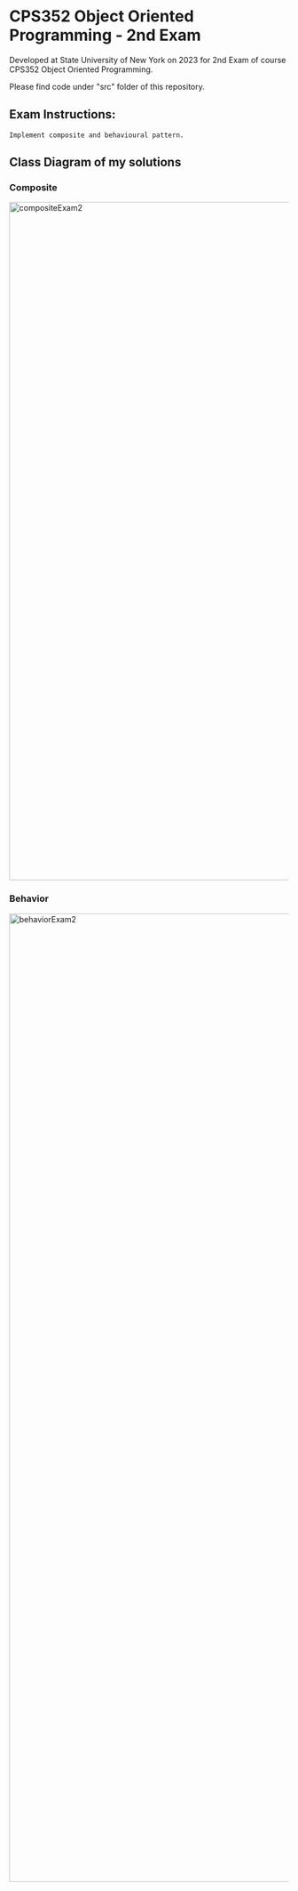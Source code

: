 # CPS352 Object Oriented Programming - 2nd Exam

Developed at State University of New York on 2023 for 2nd Exam of course CPS352 Object Oriented Programming.

Please find code under "src" folder of this repository.

## Exam Instructions:
    Implement composite and behavioural pattern. 

## Class Diagram of my solutions

### Composite
<img width="1220" alt="compositeExam2" src="https://github.com/RodoJML/CPS352_ObjectOrientedProgramming_Exam2/assets/63088555/726cc727-3c19-4411-8943-14603f9e64f6">

### Behavior
<img width="1742" alt="behaviorExam2" src="https://github.com/RodoJML/CPS352_ObjectOrientedProgramming_Exam2/assets/63088555/467b1a7d-2fc8-4f55-baaa-feb27cd6fe86">
